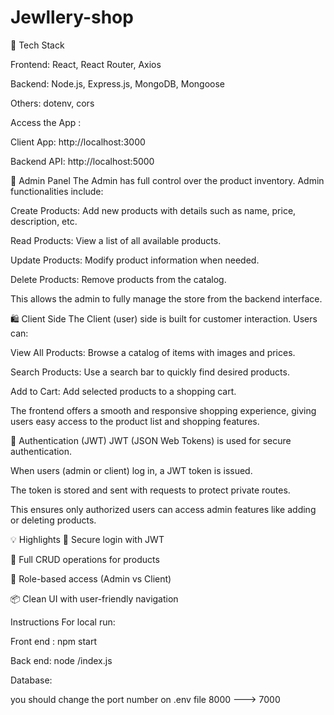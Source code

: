 # Jewllery-shop


🧠 Tech Stack

Frontend: React, React Router, Axios

Backend: Node.js, Express.js, MongoDB, Mongoose

Others: dotenv, cors

Access the App :

Client App: http://localhost:3000

Backend API: http://localhost:5000

🔧 Admin Panel
The Admin has full control over the product inventory. Admin functionalities include:

Create Products: Add new products with details such as name, price, description, etc.

Read Products: View a list of all available products.

Update Products: Modify product information when needed.

Delete Products: Remove products from the catalog.

This allows the admin to fully manage the store from the backend interface.

🛍️ Client Side
The Client (user) side is built for customer interaction. Users can:

View All Products: Browse a catalog of items with images and prices.

Search Products: Use a search bar to quickly find desired products.

Add to Cart: Add selected products to a shopping cart.

The frontend offers a smooth and responsive shopping experience, giving users easy access to the product list and shopping features.

🔐 Authentication (JWT)
JWT (JSON Web Tokens) is used for secure authentication.

When users (admin or client) log in, a JWT token is issued.

The token is stored and sent with requests to protect private routes.

This ensures only authorized users can access admin features like adding or deleting products.

💡 Highlights
🔐 Secure login with JWT

🔄 Full CRUD operations for products

👥 Role-based access (Admin vs Client)

📦 Clean UI with user-friendly navigation


Instructions For local run:

Front end :
npm start 

Back end:
node /index.js

Database:

you should change the port number on .env file 8000 ---> 7000


